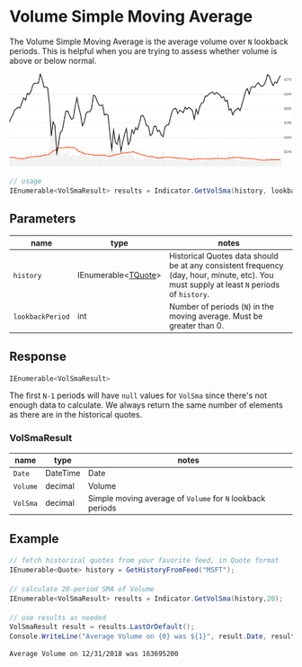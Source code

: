﻿# Volume Simple Moving Average

The Volume Simple Moving Average is the average volume over `N` lookback periods.  This is helpful when you are trying to assess whether volume is above or below normal.

![image](chart.png)

```csharp
// usage
IEnumerable<VolSmaResult> results = Indicator.GetVolSma(history, lookbackPeriod);  
```

## Parameters

| name | type | notes
| -- |-- |--
| `history` | IEnumerable\<[TQuote](../../docs/GUIDE.md#quote)\> | Historical Quotes data should be at any consistent frequency (day, hour, minute, etc).  You must supply at least `N` periods of `history`.
| `lookbackPeriod` | int | Number of periods (`N`) in the moving average.  Must be greater than 0.

## Response

```csharp
IEnumerable<VolSmaResult>
```

The first `N-1` periods will have `null` values for `VolSma` since there's not enough data to calculate.  We always return the same number of elements as there are in the historical quotes.

### VolSmaResult

| name | type | notes
| -- |-- |--
| `Date` | DateTime | Date
| `Volume` | decimal | Volume
| `VolSma` | decimal | Simple moving average of `Volume` for `N` lookback periods

## Example

```csharp
// fetch historical quotes from your favorite feed, in Quote format
IEnumerable<Quote> history = GetHistoryFromFeed("MSFT");

// calculate 20-period SMA of Volume
IEnumerable<VolSmaResult> results = Indicator.GetVolSma(history,20);

// use results as needed
VolSmaResult result = results.LastOrDefault();
Console.WriteLine("Average Volume on {0} was ${1}", result.Date, result.VolSma);
```

```bash
Average Volume on 12/31/2018 was 163695200
```
